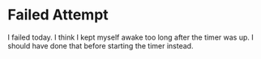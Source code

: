 # Failed Attempt

I failed today. I think I kept myself awake too long after the timer was up. I should have done that before starting the timer instead.
